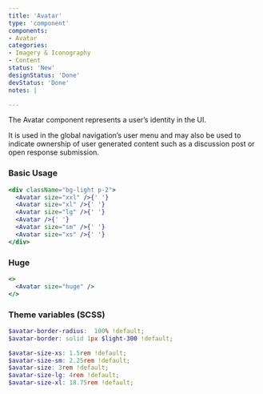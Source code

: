 ```yaml
---
title: 'Avatar'
type: 'component'
components:
- Avatar
categories:
- Imagery & Iconography
- Content
status: 'New'
designStatus: 'Done'
devStatus: 'Done'
notes: |

---
```


The Avatar component represents a user’s identity in the UI.

It is used in the global navigation’s user menu and may also be used to indicate ownership of user generated content such as a discussion post or open response submission.


### Basic Usage

```jsx live
<div className="bg-light p-2">
  <Avatar size="xxl" />{' '}
  <Avatar size="xl" />{' '}
  <Avatar size="lg" />{' '}
  <Avatar />{' '}
  <Avatar size="sm" />{' '}
  <Avatar size="xs" />{' '}
</div>
```


### Huge

```jsx live
<>
  <Avatar size="huge" />
</>
```

### Theme variables (SCSS)

```scss
$avatar-border-radius:  100% !default;
$avatar-border: solid 1px $light-300 !default;

$avatar-size-xs: 1.5rem !default;
$avatar-size-sm: 2.25rem !default;
$avatar-size: 3rem !default;
$avatar-size-lg: 4rem !default;
$avatar-size-xl: 18.75rem !default;
```
